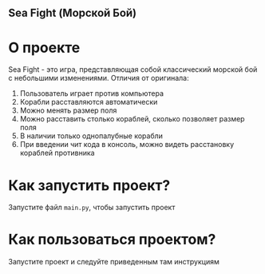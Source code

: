 ## Sea Fight (Морской Бой)
# О проекте
Sea Fight - это игра, представляющая собой классический морской бой с небольшими изменениями.
Отличия от оригинала:
1. Пользователь играет против компьютера
2. Корабли расставляются автоматически
3. Можно менять размер поля
4. Можно расставить столько кораблей, сколько позволяет размер поля
5. В наличии только однопалубные корабли
6. При введении чит кода в консоль, можно видеть расстановку кораблей противника 
# Как запустить проект?
Запустите файл `main.py`, чтобы запустить проект
# Как пользоваться проектом?
Запустите проект и следуйте приведенным там инструкциям
